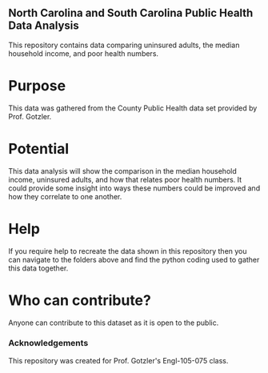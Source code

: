 ## North Carolina and South Carolina Public Health Data Analysis

This repository contains data comparing uninsured adults, the median household income, and poor health numbers. 

# Purpose
This data was gathered from the County Public Health data set provided by Prof. Gotzler. 

# Potential

This data analysis will show the comparison in the median household income, uninsured adults, and how that relates poor health numbers. It could provide some insight into ways these numbers could be improved and how they correlate to one another.

# Help

If you require help to recreate the data shown in this repository then you can navigate to the folders above and find the python coding used to gather this data together.

# Who can contribute?

Anyone can contribute to this dataset as it is open to the public. 

### Acknowledgements
This repository was created for Prof. Gotzler's Engl-105-075 class. 
